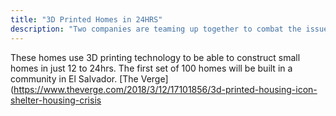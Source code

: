 ```yaml
---
title: "3D Printed Homes in 24HRS"
description: "Two companies are teaming up together to combat the issue of inadequate housing"
---
```


These homes use 3D printing technology to be able to construct small homes in just 12 to 24hrs. The first set of 100 homes will
be built in a community in El Salvador.
[The Verge](https://www.theverge.com/2018/3/12/17101856/3d-printed-housing-icon-shelter-housing-crisis

